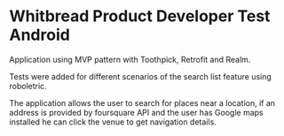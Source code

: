 # Whitbread Product Developer Test Android

Application using MVP pattern with Toothpick, Retrofit and Realm.

Tests were added for different scenarios of the search list feature using roboletric.

The application allows the user to search for places near a location, if an address is provided by foursquare API and the user has Google maps installed he can click the venue to get navigation details.